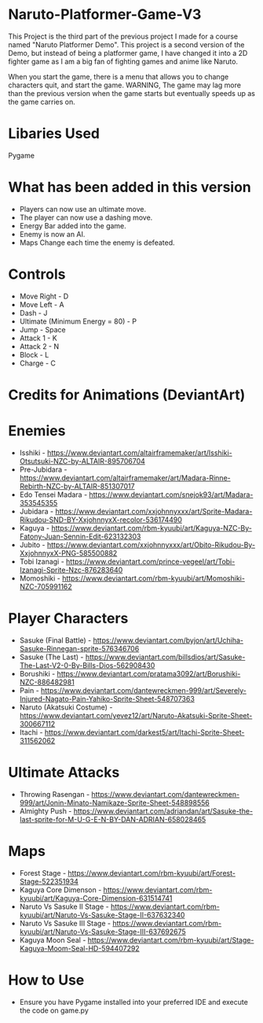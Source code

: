# Naruto-Platformer-Game-V3

This Project is the third part of the previous project I made for a course named "Naruto Platformer Demo".
This project is a second version of the Demo, but instead of being a platformer game, I have changed it into a 
2D fighter game as I am a big fan of fighting games and anime like Naruto.

When you start the game, there is a menu that allows you to change characters quit, and start the game.
WARNING, The game may lag more than the previous version when the game starts but eventually speeds up as the game carries on.

# Libaries Used

Pygame

# What has been added in this version
* Players can now use an ultimate move.
* The player can now use a dashing move.
* Energy Bar added into the game.
* Enemy is now an AI.
* Maps Change each time the enemy is defeated.

# Controls
* Move Right - D
* Move Left - A
* Dash - J
* Ultimate (Minimum Energy = 80) - P
* Jump - Space
* Attack 1 - K
* Attack 2 - N
* Block - L
* Charge - C

# Credits for Animations (DeviantArt)

# Enemies 
* Isshiki - https://www.deviantart.com/altairframemaker/art/Isshiki-Otsutsuki-NZC-by-ALTAIR-895706704
* Pre-Jubidara - https://www.deviantart.com/altairframemaker/art/Madara-Rinne-Rebirth-NZC-by-ALTAIR-851307017
* Edo Tensei Madara - https://www.deviantart.com/snejok93/art/Madara-353545355
* Jubidara - https://www.deviantart.com/xxjohnnyxxx/art/Sprite-Madara-Rikudou-SND-BY-XxjohnnyxX-recolor-536174490
* Kaguya - https://www.deviantart.com/rbm-kyuubi/art/Kaguya-NZC-By-Fatony-Juan-Sennin-Edit-623132303
* Jubito - https://www.deviantart.com/xxjohnnyxxx/art/Obito-Rikudou-By-XxjohnnyxX-PNG-585500882
* Tobi Izanagi - https://www.deviantart.com/prince-vegeel/art/Tobi-Izanagi-Sprite-Nzc-876283640
* Momoshiki - https://www.deviantart.com/rbm-kyuubi/art/Momoshiki-NZC-705991162

# Player Characters
* Sasuke (Final Battle) - https://www.deviantart.com/byjon/art/Uchiha-Sasuke-Rinnegan-sprite-576346706
* Sasuke (The Last) - https://www.deviantart.com/billsdios/art/Sasuke-The-Last-V2-0-By-Bills-Dios-562908430
* Borushiki - https://www.deviantart.com/pratama3092/art/Borushiki-NZC-886482981
* Pain - https://www.deviantart.com/dantewreckmen-999/art/Severely-Injured-Nagato-Pain-Yahiko-Sprite-Sheet-548707363
* Naruto (Akatsuki Costume) - https://www.deviantart.com/yevez12/art/Naruto-Akatsuki-Sprite-Sheet-300667112
* Itachi - https://www.deviantart.com/darkest5/art/Itachi-Sprite-Sheet-311562062

# Ultimate Attacks
* Throwing Rasengan - https://www.deviantart.com/dantewreckmen-999/art/Jonin-Minato-Namikaze-Sprite-Sheet-548898556
* Almighty Push - https://www.deviantart.com/adriandan/art/Sasuke-the-last-sprite-for-M-U-G-E-N-BY-DAN-ADRIAN-658028465

# Maps
* Forest Stage - https://www.deviantart.com/rbm-kyuubi/art/Forest-Stage-522351934
* Kaguya Core Dimenson - https://www.deviantart.com/rbm-kyuubi/art/Kaguya-Core-Dimension-631514741
* Naruto Vs Sasuke II Stage - https://www.deviantart.com/rbm-kyuubi/art/Naruto-Vs-Sasuke-Stage-II-637632340
* Naruto Vs Sasuke III Stage - https://www.deviantart.com/rbm-kyuubi/art/Naruto-Vs-Sasuke-Stage-III-637692675
* Kaguya Moon Seal - https://www.deviantart.com/rbm-kyuubi/art/Stage-Kaguya-Moom-Seal-HD-594407292

# How to Use
* Ensure you have Pygame installed into your preferred IDE and execute the code on game.py



